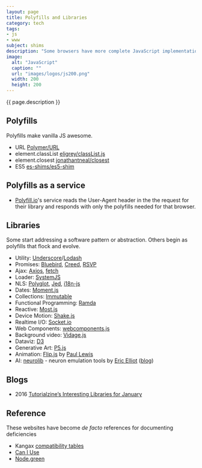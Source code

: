 ```yaml
---
layout: page
title: Polyfills and Libraries
category: tech
tags:
- js
- www
subject: shims
description: "Some browsers have more complete JavaScript implementations than others, and you can manually “polyfill” the deficiencies you care about."
image:
  alt: "JavaScript"
  caption: ""
  url: "images/logos/js200.png"
  width: 200
  height: 200
---
```


{{ page.description }}

Polyfills
--------

Polyfills make vanilla JS awesome.

* URL [Polymer/URL](https://github.com/Polymer/URL)
* element.classList [eligrey/classList.js](https://github.com/eligrey/classList.js)
* element.closest [jonathantneal/closest](https://github.com/jonathantneal/closest)
* ES5 [es-shims/es5-shim](https://github.com/es-shims/es5-shim)

Polyfills as a service
----------------------
* [Polyfill.io](http://Polyfill.io/)'s service reads the User-Agent header in the the request for their library and responds with only the polyfills needed for that browser.

Libraries
--------

Some start addressing a software pattern or abstraction.
Others begin as polyfills that flock and evolve.

* Utility: [Underscore](http://underscorejs.org/)/[Lodash](https://lodash.com/)
* Promises: [Bluebird](https://github.com/petkaantonov/bluebird/), [Creed](https://github.com/briancavalier/creed), [RSVP](https://github.com/tildeio/rsvp.js)
* Ajax: [Axios](https://github.com/mzabriskie/axios), [fetch](https://github.github.io/fetch/)
* Loader: [SystemJS](https://github.com/systemjs/systemjs)
* NLS: [Polyglot](http://airbnb.io/polyglot.js/), [Jed](https://slexaxton.github.io/Jed/), [i18n-js](https://github.com/fnando/i18n-js)
* Dates: [Moment.js](http://momentjs.com/)
* Collections: [Immutable](https://facebook.github.io/immutable-js/)
* Functional Programming: [Ramda](http://Ramdajs.com/)
* Reactive: [Most.js](https://github.com/cujojs/most)
* Device Motion: [Shake.js](https://github.com/alexgibson/shake.js/)
* Realtime I/O: [Socket.io](http://socket.io/)
* Web Components: [webcomponents.js](http://webcomponents.org/polyfills/)
* Background video: [Vidage.js](https://github.com/dvLden/Vidage)
* Dataviz: [D3](https://d3js.org/)
* Generative Art: [P5.js](http://p5js.org/)
* Animation: [Flip.js](https://github.com/googlechrome/flipjs) by [Paul Lewis](https://twitter.com/aerotwist)
* AI: [neurolib](https://www.npmjs.com/package/neurolib) - neuron emulation tools by [Eric Elliot](https://twitter.com/_ericelliott) ([blog](https://medium.com/javascript-scene/how-to-build-a-neuron-exploring-ai-in-javascript-pt-2-2f2acb9747ed))

Blogs
-----
* 2016 [Tutorialzine’s Interesting Libraries for January](http://tutorialzine.com/2016/01/15-interesting-javascript-and-css-libraries-for-january-2016/)

Reference
---------

These websites have become _de facto_ references for documenting deficiencies

* Kangax [compatibility tables](https://kangax.github.io/compat-table/es6/)
* [Can I Use](http://caniuse.com/)
* [Node.green](http://node.green/)
